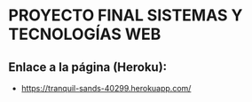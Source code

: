 # PROYECTO FINAL SISTEMAS Y TECNOLOGÍAS WEB

## Enlace a la página (Heroku):

* https://tranquil-sands-40299.herokuapp.com/
